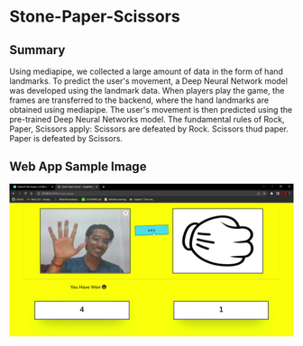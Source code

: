 # Stone-Paper-Scissors
## Summary
Using mediapipe, we collected a large amount of data in the form of hand landmarks. To predict the user's movement, a Deep Neural Network model was developed using the landmark data.
When players play the game, the frames are transferred to the backend, where the hand landmarks are obtained using mediapipe. The user's movement is then predicted using the pre-trained Deep Neural Networks model.
The fundamental rules of Rock, Paper, Scissors apply:
Scissors are defeated by Rock.
Scissors thud paper.
Paper is defeated by Scissors.

## Web App Sample Image
![Sample](https://github.com/aryan7781/Stone-Paper-Scissor/blob/master/New%20folder/3.png?raw=true)
